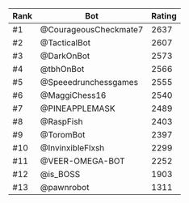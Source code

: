 Rank|Bot|Rating
---|---|---
#1|@CourageousCheckmate7|2637
#2|@TacticalBot|2607
#3|@DarkOnBot|2573
#4|@tbhOnBot|2566
#5|@Speeedrunchessgames|2555
#6|@MaggiChess16|2540
#7|@PINEAPPLEMASK|2489
#8|@RaspFish|2403
#9|@ToromBot|2397
#10|@InvinxibleFlxsh|2299
#11|@VEER-OMEGA-BOT|2252
#12|@is_BOSS|1903
#13|@pawnrobot|1311
